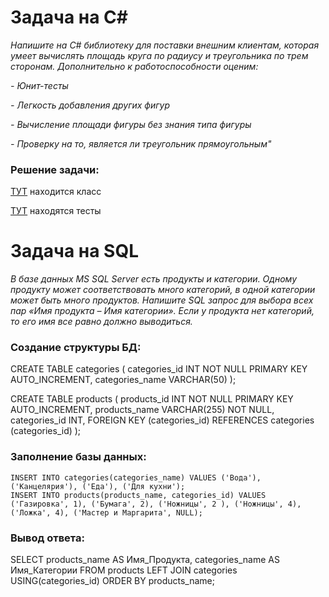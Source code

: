 # Задача на C#

*Напишите на C# библиотеку для поставки внешним клиентам, которая умеет вычислять площадь круга по радиусу и треугольника по трем сторонам. Дополнительно к работоспособности оценим:*

 *- Юнит-тесты*
 
 *- Легкость добавления других фигур*
 
 *- Вычисление площади фигуры без знания типа фигуры*
 
 *- Проверку на то, является ли треугольник прямоугольным"*
 
 ### Решение задачи:
[ТУТ](https://github.com/Nojatij/Mindbox/tree/master/areaOfFigures) находится класс

[ТУТ](https://github.com/Nojatij/Mindbox/tree/master/Tests) находятся тесты

# Задача на SQL

*В базе данных MS SQL Server есть продукты и категории. Одному продукту может соответствовать много категорий, в одной категории может быть много продуктов. Напишите SQL запрос для выбора всех пар «Имя продукта – Имя категории». Если у продукта нет категорий, то его имя все равно должно выводиться.*

###  Создание структуры БД:
 CREATE TABLE categories (
    categories_id INT NOT NULL PRIMARY KEY AUTO_INCREMENT,
    categories_name VARCHAR(50)
    );
    
 
 CREATE TABLE products (
    products_id	INT NOT NULL PRIMARY KEY AUTO_INCREMENT,
    products_name VARCHAR(255) NOT NULL,
    categories_id INT,
    FOREIGN KEY (categories_id)  REFERENCES categories (categories_id)
    );

###  Заполнение базы данных:
    INSERT INTO categories(categories_name) VALUES ('Вода'), ('Канцелярия'), ('Еда'), ('Для кухни');
    INSERT INTO products(products_name, categories_id) VALUES ('Газировка', 1), ('Бумага', 2), ('Ножницы', 2 ), ('Ножницы', 4), ('Ложка', 4), ('Мастер и Маргарита', NULL);

### Вывод ответа:
 SELECT products_name AS Имя_Продукта, categories_name AS Имя_Категории
 FROM 
     products LEFT JOIN categories USING(categories_id)
 ORDER BY products_name;
